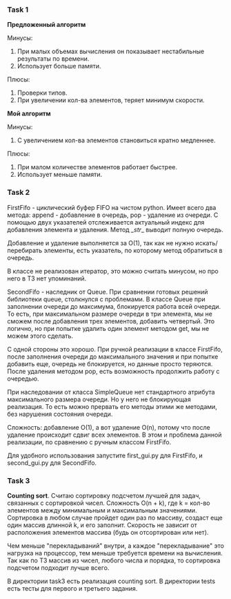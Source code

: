 <h3>Task 1</h3>

__Предложенный алгоритм__

Минусы:
1) При малых объемах вычисления он показывает нестабильные результаты по времени.
2) Использует больше памяти.

Плюсы:
1) Проверки типов.
2) При увеличении кол-ва элементов, теряет минимум скорости.

__Мой алгоритм__

Минусы:
1) С увеличением кол-ва элементов становиться кратно медленнее.

Плюсы:
1) При малом количестве элементов работает быстрее.
2) Использует меньше памяти.


<h3>Task 2</h3>

FirstFifo - циклический буфер FIFO на чистом python. Имеет всего два метода: append - добавление в очередь,
pop - удаление из очереди. С помощью двух указателей отслеживается актуальный индекс для добавления элемента и удаления.
Метод _\_str__ выводит полную очередь.

Добавление и удаление выполняется за O(1), так как не нужно искать/перебирать элементы, есть указатель, по которому
метод обратиться в очередь. 

В классе не реализован итератор, это можно считать минусом, но про него в ТЗ нет упоминаний.


SecondFifo - наследник от Queue. При сравнении готовых решений библиотеки queue, столкнулся с проблемами.
В классе Queue при заполнении очереди до максимума, блокируется работа всей очереди. То есть, при максимальном размере 
очереди в три элемента, мы не сможем после добавления трех элементов, добавить четвертый. Это логично, но при попытке
удалить один элемент методом get, мы не можем этого сделать.

С одной стороны это хорошо. При ручной реализации в классе FirstFifo, после заполнения очереди до максимального 
значения и при попытке добавить еще, очередь не блокируется, но данные просто теряются. После удаления методом pop, есть 
возможность продолжить работу с очередью.

При наследовании от класса SimpleQueue нет стандартного атрибута максимального размера очереди. Но у него не блокирующая
реализация. То есть можно прервать его методы этими же методами, без нарушения состояния очереди.

Сложность: добавление O(1), а вот удаление O(n), потому что после удаление происходит сдвиг всех элементов. В этом и
проблема данной реализации, по сравнению с ручным классом FirstFifo.

Для удобного использования запустите first_gui.py для FirstFifo, и second_gui.py для SecondFifo.

<h3>Task 3</h3>

**Counting sort**. Считаю сортировку подсчетом лучшей для задач, связанных с сортировкой чисел. 
Сложность O(n + k), где k = кол-во элементов между минимальным и максимальным значениями.
Сортировка в любом случае пройдет один раз по массиву, создаст еще один массив длинной k, и его заполнит. Скорость
не зависит от расположения элементов массива (будь он отсортирован или нет).

Чем меньше "перекладываний" внутри, а каждое "перекладывание" это нагрузка на процессор, тем меньше требуется времени
на вычисления. Так как по ТЗ массив из чисел, любого числа и порядка, то сортировка подсчетом подходит лучше всего.

В директории task3 есть реализация counting sort. В директории tests есть тесты для первого и третьего задания.